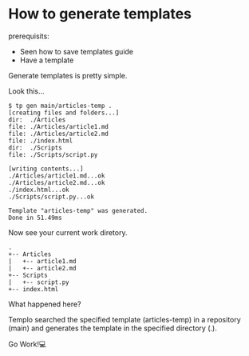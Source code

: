 # How to generate templates

prerequisits:
- Seen how to save templates guide
- Have a template

Generate templates is pretty simple.

Look this...

````
$ tp gen main/articles-temp .
[creating files and folders...]
dir:  ./Articles
file: ./Articles/article1.md
file: ./Articles/article2.md
file: ./index.html
dir:  ./Scripts
file: ./Scripts/script.py

[writing contents...]
./Articles/article1.md...ok
./Articles/article2.md...ok
./index.html...ok
./Scripts/script.py...ok

Template "articles-temp" was generated.
Done in 51.49ms
````

Now see your current work diretory.

````
.
+-- Articles
|   +-- article1.md
|   +-- article2.md
+-- Scripts
|   +-- script.py
+-- index.html
````

What happened here?

Templo searched the specified template (articles-temp) in a repository (main) and generates the template in the specified directory (.).

Go Work!💻


